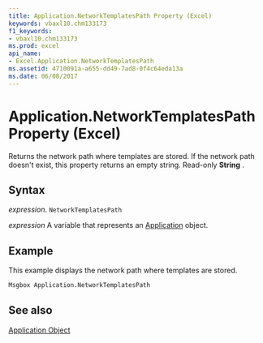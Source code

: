```yaml
---
title: Application.NetworkTemplatesPath Property (Excel)
keywords: vbaxl10.chm133173
f1_keywords:
- vbaxl10.chm133173
ms.prod: excel
api_name:
- Excel.Application.NetworkTemplatesPath
ms.assetid: 4710091a-a655-dd49-7ad8-0f4c64eda13a
ms.date: 06/08/2017
---
```



# Application.NetworkTemplatesPath Property (Excel)

Returns the network path where templates are stored. If the network path doesn't exist, this property returns an empty string. Read-only  **String** .


## Syntax

 _expression_. `NetworkTemplatesPath`

 _expression_ A variable that represents an [Application](Excel.Application-graph-property.md) object.


## Example

This example displays the network path where templates are stored.


```vb
Msgbox Application.NetworkTemplatesPath
```


## See also


[Application Object](Excel.Application(object).md)

